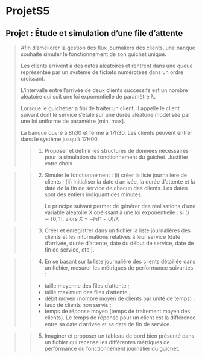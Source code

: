 # ProjetS5

## Projet : Étude et simulation d’une file d’attente

> Afin d’améliorer la gestion des flux journaliers des clients, une banque souhaite simuler le fonctionnement de son guichet unique.
>
> Les clients arrivent à des dates aléatoires et rentrent dans une queue représentée par un système de tickets numérotées dans un ordre croissant.
>
> L’intervalle entre l’arrivée de deux clients successifs est un nombre aléatoire qui suit une loi exponentielle de paramètre λ.
>
> Lorsque le guichetier a fini de traiter un client, il appelle le client suivant dont le service s’étale sur une durée aléatoire modélisée par une loi uniforme de paramètre [min, max].
>
> La banque ouvre à 8h30 et ferme à 17h30. Les clients peuvent entrer dans le système jusqu’à 17H00.
>
> > 1. Proposer et définir les structures de données nécessaires pour la simulation du fonctionnement du guichet. Justifier votre choix

> > 2. Simuler le fonctionnement : (i) créer la liste journalière de clients ; (ii) initialiser la date d’arrivée, la durée d’attente et la date de la fin de service de chacun des clients. Les dates sont des entiers indiquant des minutes.
> >
> >    Le principe suivant permet de générer des réalisations d’une variable aléatoire X obéissant à une loi exponentielle : si $`U ∼ [0, 1]`$, alors $`X = −ln(1 − U )/λ`$
> >

> > 3. Créer et enregistrer dans un fichier la liste journalières des clients et les informations relatives à leur service (date d’arrivée, durée d’attente, date du début de service, date de fin de service, etc.).

> > 4. En se basant sur la liste journalière des clients détaillée dans un fichier, mesurer les métriques de performance suivantes :
> > - taille moyenne des files d’attente ;
> > - taille maximum des files d’attente ;
> > - débit moyen (nombre moyen de clients par unité de temps) ;
> > - taux de clients non servis ;
> > - temps de réponse moyen (temps de traitement moyen des clients). Le temps de réponse pour un client est la différence entre sa date d’arrivée et sa date de fin de service.

> > 5. Imaginer et proposer un tableau de bord bien présenté dans un fichier qui recense les différentes métriques de performance du fonctionnement journalier du guichet.
